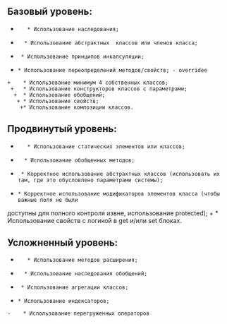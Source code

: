 ﻿## Базовый уровень:
+        * Использование наследования;
 +       * Использование абстрактных  классов или членов класса;
  +      * Использование принципов инкапсуляции;
   +     * Использование переопределений методов/свойств; - overridee
    +    * Использование минимум 4 собственных классов;
     +   * Использование конструкторов классов с параметрами;
      +  * Использование обобщений;
       + * Использование свойств;
        +* Использование композиции классов.
## Продвинутый уровень:
+        * Использование статических элементов или классов;
 -       * Использование обобщенных методов;
  +      * Корректное использование абстрактных классов (использовать их там, где это обусловлено параметрами системы);
   +     * Корректное использование модификаторов элементов класса (чтобы важные поля не были 
доступны для полного контроля извне, использование protected);
    +    * Использование свойств с логикой в get и/или set блоках.
## Усложненный уровень:
-        * Использование методов расширения;
 -       * Использование наследования обобщений;
  +      * Использование агрегации классов;
   +     * Использование индексаторов;
    -    * Использование перегруженных операторов